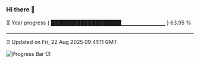 ### Hi there 👋

⏳ Year progress { ███████████████████▁▁▁▁▁▁▁▁▁▁▁ } 63.95 %

---

⏰ Updated on Fri, 22 Aug 2025 09:41:11 GMT

![Progress Bar CI](https://github.com/IshwaranRudhara/GIT-ACTION/workflows/Progress%20Bar%20CI/badge.svg)
